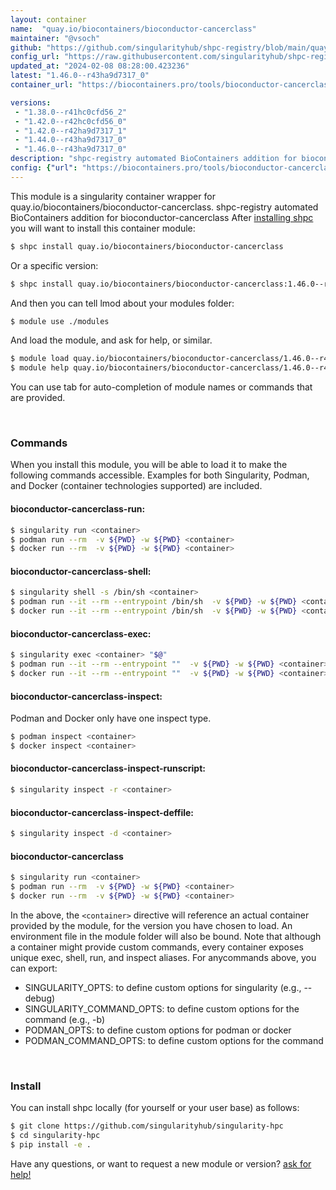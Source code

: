 ```yaml
---
layout: container
name:  "quay.io/biocontainers/bioconductor-cancerclass"
maintainer: "@vsoch"
github: "https://github.com/singularityhub/shpc-registry/blob/main/quay.io/biocontainers/bioconductor-cancerclass/container.yaml"
config_url: "https://raw.githubusercontent.com/singularityhub/shpc-registry/main/quay.io/biocontainers/bioconductor-cancerclass/container.yaml"
updated_at: "2024-02-08 08:28:00.423236"
latest: "1.46.0--r43ha9d7317_0"
container_url: "https://biocontainers.pro/tools/bioconductor-cancerclass"

versions:
 - "1.38.0--r41hc0cfd56_2"
 - "1.42.0--r42hc0cfd56_0"
 - "1.42.0--r42ha9d7317_1"
 - "1.44.0--r43ha9d7317_0"
 - "1.46.0--r43ha9d7317_0"
description: "shpc-registry automated BioContainers addition for bioconductor-cancerclass"
config: {"url": "https://biocontainers.pro/tools/bioconductor-cancerclass", "maintainer": "@vsoch", "description": "shpc-registry automated BioContainers addition for bioconductor-cancerclass", "latest": {"1.46.0--r43ha9d7317_0": "sha256:7079ddac6cf63dd33cb208bd03bd00b67668dd501916e1d09829646a74d70dfb"}, "tags": {"1.38.0--r41hc0cfd56_2": "sha256:bdd51d5e9f36e8612b70a74b9c3ea95467ed697120de6cb32648a4ac576b6f18", "1.42.0--r42hc0cfd56_0": "sha256:1cf7f5e119e7904c5b2d9690866f72d57120d1a0a993cd6d62e7bcf16075a303", "1.42.0--r42ha9d7317_1": "sha256:7261ce1ab6d163d557bf7caf9e9cac322276f4f4009d32f5a5d8035efe2192ff", "1.44.0--r43ha9d7317_0": "sha256:c7142c3fc61632e479cd7f82bf4e3db2ce15996ab5c665923152ee78ce072b39", "1.46.0--r43ha9d7317_0": "sha256:7079ddac6cf63dd33cb208bd03bd00b67668dd501916e1d09829646a74d70dfb"}, "docker": "quay.io/biocontainers/bioconductor-cancerclass"}
---
```


This module is a singularity container wrapper for quay.io/biocontainers/bioconductor-cancerclass.
shpc-registry automated BioContainers addition for bioconductor-cancerclass
After [installing shpc](#install) you will want to install this container module:


```bash
$ shpc install quay.io/biocontainers/bioconductor-cancerclass
```

Or a specific version:

```bash
$ shpc install quay.io/biocontainers/bioconductor-cancerclass:1.46.0--r43ha9d7317_0
```

And then you can tell lmod about your modules folder:

```bash
$ module use ./modules
```

And load the module, and ask for help, or similar.

```bash
$ module load quay.io/biocontainers/bioconductor-cancerclass/1.46.0--r43ha9d7317_0
$ module help quay.io/biocontainers/bioconductor-cancerclass/1.46.0--r43ha9d7317_0
```

You can use tab for auto-completion of module names or commands that are provided.

<br>

### Commands

When you install this module, you will be able to load it to make the following commands accessible.
Examples for both Singularity, Podman, and Docker (container technologies supported) are included.

#### bioconductor-cancerclass-run:

```bash
$ singularity run <container>
$ podman run --rm  -v ${PWD} -w ${PWD} <container>
$ docker run --rm  -v ${PWD} -w ${PWD} <container>
```

#### bioconductor-cancerclass-shell:

```bash
$ singularity shell -s /bin/sh <container>
$ podman run --it --rm --entrypoint /bin/sh  -v ${PWD} -w ${PWD} <container>
$ docker run --it --rm --entrypoint /bin/sh  -v ${PWD} -w ${PWD} <container>
```

#### bioconductor-cancerclass-exec:

```bash
$ singularity exec <container> "$@"
$ podman run --it --rm --entrypoint ""  -v ${PWD} -w ${PWD} <container> "$@"
$ docker run --it --rm --entrypoint ""  -v ${PWD} -w ${PWD} <container> "$@"
```

#### bioconductor-cancerclass-inspect:

Podman and Docker only have one inspect type.

```bash
$ podman inspect <container>
$ docker inspect <container>
```

#### bioconductor-cancerclass-inspect-runscript:

```bash
$ singularity inspect -r <container>
```

#### bioconductor-cancerclass-inspect-deffile:

```bash
$ singularity inspect -d <container>
```



#### bioconductor-cancerclass

```bash
$ singularity run <container>
$ podman run --rm  -v ${PWD} -w ${PWD} <container>
$ docker run --rm  -v ${PWD} -w ${PWD} <container>
```


In the above, the `<container>` directive will reference an actual container provided
by the module, for the version you have chosen to load. An environment file in the
module folder will also be bound. Note that although a container
might provide custom commands, every container exposes unique exec, shell, run, and
inspect aliases. For anycommands above, you can export:

 - SINGULARITY_OPTS: to define custom options for singularity (e.g., --debug)
 - SINGULARITY_COMMAND_OPTS: to define custom options for the command (e.g., -b)
 - PODMAN_OPTS: to define custom options for podman or docker
 - PODMAN_COMMAND_OPTS: to define custom options for the command

<br>

### Install

You can install shpc locally (for yourself or your user base) as follows:

```bash
$ git clone https://github.com/singularityhub/singularity-hpc
$ cd singularity-hpc
$ pip install -e .
```

Have any questions, or want to request a new module or version? [ask for help!](https://github.com/singularityhub/singularity-hpc/issues)